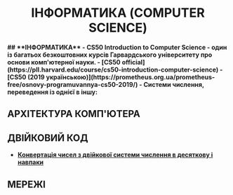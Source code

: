 <h1 style = 'text-align:center'><b>ІНФОРМАТИКА (COMPUTER SCIENCE)</h1> 
## **ІНФОРМАТИКА**
- CS50 Introduction to Computer Science - один із багатьох безкоштовних курсів Гарвардського університету про основи комп'ютерної науки.
  - [CS50 official](https://pll.harvard.edu/course/cs50-introduction-computer-science)
  - [CS50 (2019 українською)](https://prometheus.org.ua/prometheus-free/osnovy-programuvannya-cs50-2019/)
- Системи числення, переведення із однієї в іншу:

## АРХІТЕКТУРА КОМП'ЮТЕРА

## ДВІЙКОВИЙ КОД
 - [Конвертація чисел з двійкової системи числення в десяткову і навпаки](https://acode.com.ua/urok-47-konvertatsiya-chysel-z-dvijkovoyi-systemy-chyslennya-v-desyatkovu-i-navpaky/)
## МЕРЕЖІ